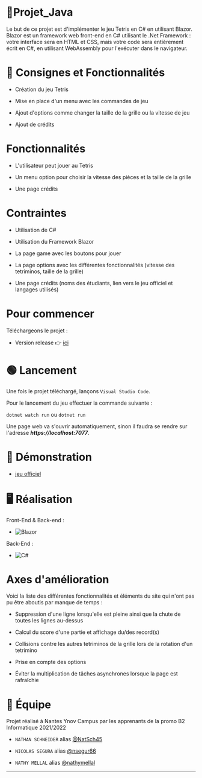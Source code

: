 # 📑Projet_Java

Le but de ce projet est d'implémenter le jeu Tetris en C# en utilisant Blazor.
Blazor est un framework web front-end en C# utilisant le .Net Framework : votre interface sera en HTML et CSS, mais votre code sera entièrement écrit en C#, en utilisant WebAssembly
pour l'exécuter dans le navigateur.


# 📝 Consignes et Fonctionnalités

- Création du jeu Tetris

- Mise en place d'un menu avec les commandes de jeu

- Ajout d'options comme changer la taille de la grille ou la vitesse de jeu

- Ajout de crédits

# Fonctionnalités

- L'utilisateur peut jouer au Tetris 

- Un menu option pour choisir la vitesse des pièces et la taille de la grille

- Une page crédits

# Contraintes

- Utilisation de C#

- Utilisation du Framework Blazor 

- La page game avec les boutons pour jouer

- La page options avec les différentes fonctionnalités (vitesse des tetriminos, taille de la grille)

- Une page crédits (noms des étudiants, lien vers le jeu officiel et langages utilisés)

# Pour commencer

Téléchargeons le projet : 

- Version release 👉 [ici](https://github.com/NatSch45/Tetris)

# 🟢 Lancement 

Une fois le projet téléchargé, lançons ``Visual Studio Code``. 

Pour le lancement du jeu effectuer la commande suivante :

`dotnet watch run` ou `dotnet run`

Une page web va s'ouvrir automatiquement, sinon il faudra se rendre sur l'adresse ***https://localhost:7077***.


# 🎥 Démonstration

- [jeu officiel](https://tetris.com/play-tetris)

# 🖥 Réalisation

Front-End & Back-end :

- <img alt="Blazor" src="https://img.shields.io/badge/Blazor-%2307405e.svg?style=for-the-badge&logo=Blazor&logoColor=white"/>

Back-End :

- <img alt="C#" src="https://img.shields.io/badge/Csharp-%23E34F26.svg?style=for-the-badge&logo=Csharp&logoColor=white"/> 

# Axes d'amélioration

Voici la liste des différentes fonctionnalités et éléments du site qui n'ont pas pu être aboutis par manque de temps :

- Suppression d'une ligne lorsqu'elle est pleine ainsi que la chute de toutes les lignes au-dessus 

- Calcul du score d'une partie et affichage du/des record(s)

- Collisions contre les autres tetriminos de la grille lors de la rotation d'un tetrimino

- Prise en compte des options

- Éviter la multiplication de tâches asynchrones lorsque la page est rafraîchie 

# 👥 Équipe

Projet réalisé à Nantes Ynov Campus par les apprenants de la promo B2 Informatique 2021/2022

- ``NATHAN SCHNEIDER`` alias [@NatSch45](https://github.com/NatSch45)

- ``NICOLAS SEGURA`` alias [@nsegur66](https://github.com/nsegur66)

- ``NATHY MELLAL`` alias [@nathymellal](https://github.com/nathymellal)

***